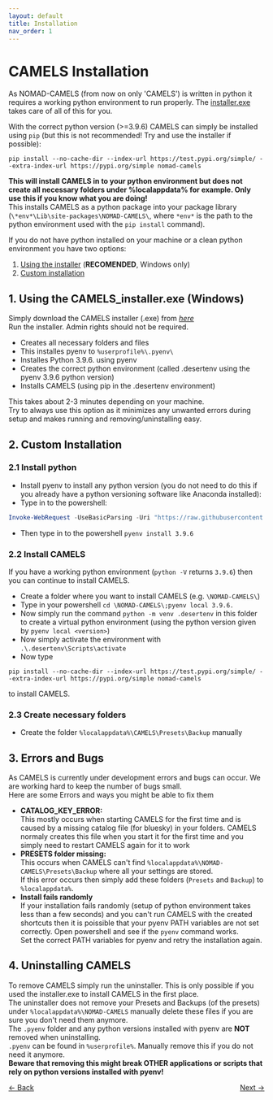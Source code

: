```yaml
---
layout: default
title: Installation
nav_order: 1
---
```




# CAMELS Installation

As NOMAD-CAMELS (from now on only 'CAMELS') is written in python it requires a working python environment to run properly.
The [installer.exe](#1-using-the-camels_installerexe) takes care of all of this for you.

With the correct python version (>=3.9.6) CAMELS can simply be installed using `pip`
(but this is not recommended! Try and use the installer if possible):
```commandline
pip install --no-cache-dir --index-url https://test.pypi.org/simple/ --extra-index-url https://pypi.org/simple nomad-camels
```
**This will install CAMELS in to your python environment but does not create all necessary folders under %localappdata% for example. Only use this if you know what you are doing!**\
This installs CAMELS as a python package into your package library (`\*env*\Lib\site-packages\NOMAD-CAMELS\`, where `*env*` is the path to the python environment used with the `pip install` command).


[comment]: <> (# Installing on Windows)

If you do not have python installed on your machine or a clean python environment you have two options:
1. [Using the installer](#1-using-the-camels_installerexe) (**RECOMENDED**, Windows only)
2. [Custom installation](#2-custom-installation)


## 1. Using the CAMELS_installer.exe (Windows)
Simply download the CAMELS installer (.exe) from *[here](https://github.com/A-D-Fuchs/CAMELS_installer/blob/main/Output/NOMAD-CAMELS_installer.exe)*\
Run the installer. Admin rights should not be required. 

- Creates all necessary folders and files
- This installes pyenv to `%userprofile%\.pyenv\`
- Installes Python 3.9.6. using pyenv
- Creates the correct python environment (called .desertenv using the pyenv 3.9.6 python version)
- Installs CAMELS (using pip in the .desertenv environment)

This takes about 2-3 minutes depending on your machine.\
Try to always use this option as it minimizes any unwanted errors during setup and makes running and removing/uninstalling easy.

## 2. Custom Installation

### 2.1 Install python

- Install pyenv to install any python version (you do not need to do this if you already have a python versioning software like Anaconda installed):
- Type in to the powershell:
```PowerShell
Invoke-WebRequest -UseBasicParsing -Uri "https://raw.githubusercontent.com/pyenv-win/pyenv-win/master/pyenv-win/install-pyenv-win.ps1" -OutFile "./install-pyenv-win.ps1"; &"./install-pyenv-win.ps1"
```
- Then type in to the powershell `pyenv install 3.9.6`
### 2.2 Install CAMELS
If you have a working python environment (`python -V` returns `3.9.6`) then you can continue to install CAMELS.
- Create a folder where you want to install CAMELS (e.g. `\NOMAD-CAMELS\`)
- Type in your powershell `cd \NOMAD-CAMELS\;pyenv local 3.9.6. `
- Now simply run the command `python -m venv .desertenv` in this folder to create a virtual python environment (using the python version given by `pyenv local <version>`)
- Now simply activate the environment with `.\.desertenv\Scripts\activate`
- Now type
```commandline
pip install --no-cache-dir --index-url https://test.pypi.org/simple/ --extra-index-url https://pypi.org/simple nomad-camels 
```
   to install CAMELS.

### 2.3 Create necessary folders
- Create the folder `%localappdata%\CAMELS\Presets\Backup` manually

## 3. Errors and Bugs
As CAMELS is currently under development errors and bugs can occur. We are working hard to keep the number of bugs small.\
Here are some Errors and ways you might be able to fix them
- **CATALOG_KEY_ERROR:**\
This mostly occurs when starting CAMELS for the first time and is caused by a missing catalog file (for bluesky) in your folders. CAMELS normaly creates this file when you start it for the first time and you simply need to restart CAMELS again for it to work
- **PRESETS folder missing:**\
This occurs when CAMELS can't find `%localappdata%\NOMAD-CAMELS\Presets\Backup` where all your settings are stored.\
If this error occurs then simply add these folders (`Presets` and `Backup`) to `%localappdata%`.
- **Install fails randomly**\
If your installation fails randomly (setup of python environment takes less than a few seconds) and you can't run CAMELS with the created shortcuts then it is poissible that your pyenv PATH variables are not set correctly. Open powershell and  see if the `pyenv` command works.\
Set the correct PATH variables for pyenv and retry the installation again.
## 4. Uninstalling CAMELS
To remove CAMELS simply run the uninstaller. This is only possible if you used the installer.exe to install CAMELS in the first place.\
The uninstaller does not remove your Presets and Backups (of the presets) under `%localappdata%\NOMAD-CAMELS` manually delete these files if you are sure you don't need them anymore. \
The `.pyenv` folder and any python versions installed with pyenv are **NOT** removed when uninstalling.\
`.pyenv` can be found in `%userprofile%`. Manually remove this if you do not need it anymore.\
**Beware that removing this might break OTHER applications or scripts that rely on python versions installed with pyenv!**






<p style="text-align:left;">
  <span style="color: grey;">
  <a href="../index.html">&larr; Back</a>
  </span>
  <span style="float:right;">
    <a href="quick_start.html">Next &rarr;</a><br>
  </span>
</p>
